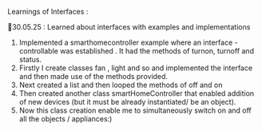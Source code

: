 Learnings of Interfaces : 

🔹30.05.25 : Learned about interfaces with examples and implementations
    
1. Implemented a smarthomecontroller example where an interface  - controllable was established
 . It had the methods of turnon, turnoff and status.
2. Firstly I create classes fan , light and so and implemented the interface and then made use of the methods provided. 
3. Next created a list and then looped the methods of off and on 
4. Then created another class smartHomeController that enabled addition of new devices (but it must be already 
instantiated/ be an object). 
5. Now this class creation enable me to simultaneously switch on and off all the objects / appliances:) 
  